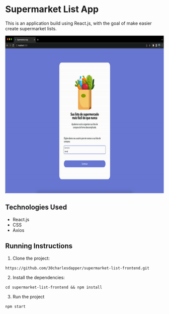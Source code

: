 # Supermarket List App

This is an application build using React.js, with the goal of make easier create supermarket lists.


<p>
<img height="500" src="https://github.com/30charlesdapper/supermarket-list-frontend/blob/master/public/images/demo.gif">
 </p>

## Technologies Used 

- React.js
- CSS
- Axios

## Running Instructions

1. Clone the project: 

```
https://github.com/30charlesdapper/supermarket-list-frontend.git
```

2. Install the dependencies: 
```
cd supermarket-list-frontend && npm install
```

3. Run the project
```
npm start
```
